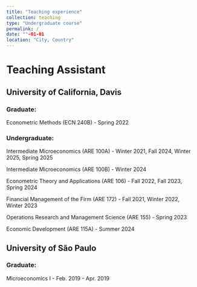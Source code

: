 ```yaml
---
title: "Teaching experience"
collection: teaching
type: "Undergraduate course"
permalink: /
date: ""-01-01
location: "City, Country"
---
```


# Teaching Assistant

## University of California, Davis
### Graduate:
Econometric Methods (ECN 240B) - Spring 2022
### Undergraduate:
Intermediate Microeconomics (ARE 100A) - Winter 2021, Fall 2024, Winter 2025, Spring 2025

Intermediate Microeconomics (ARE 100B) - Winter 2024

Econometric Theory and Applications (ARE 106) - Fall 2022, Fall 2023, Spring 2024

Financial Management of the Firm (ARE 172) - Fall 2021, Winter 2022, Winter 2023

Operations Research and Management Science (ARE 155) - Spring 2023

Economic Development (ARE 115A) - Summer 2024

## University of São Paulo
### Graduate:
Microeconomics I - Feb. 2019 - Apr. 2019
